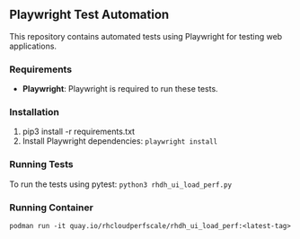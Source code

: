 
## Playwright Test Automation

This repository contains automated tests using Playwright for testing web applications.

### Requirements

- **Playwright**: Playwright is required to run these tests.

### Installation

1. pip3 install -r requirements.txt
2. Install Playwright dependencies: `playwright install`

### Running Tests

To run the tests using pytest: `python3 rhdh_ui_load_perf.py`

### Running Container

`podman run -it quay.io/rhcloudperfscale/rhdh_ui_load_perf:<latest-tag>`







